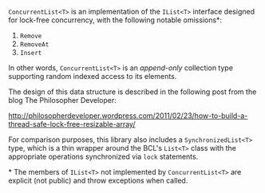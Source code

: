 `ConcurrentList<T>` is an implementation of the `IList<T>` interface designed for lock-free concurrency, with the following notable omissions\*:

1. `Remove`
2. `RemoveAt`
3. `Insert`

In other words, `ConcurrentList<T>` is an *append-only* collection type supporting random indexed access to its elements.

The design of this data structure is described in the following post from the blog The Philosopher Developer:

http://philosopherdeveloper.wordpress.com/2011/02/23/how-to-build-a-thread-safe-lock-free-resizable-array/

For comparison purposes, this library also includes a `SynchronizedList<T>` type, which is a thin wrapper around the BCL's `List<T>` class with the appropriate operations synchronized via `lock` statements.

\* The members of `IList<T>` not implemented by `ConcurrentList<T>` are explicit (not public) and throw exceptions when called.